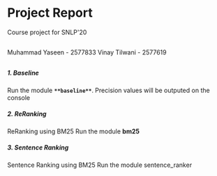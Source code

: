 # Project Report
Course project for SNLP'20
##
Muhammad Yaseen - 2577833
Vinay Tilwani - 2577619

##

##### 1. Baseline
Run the module **`**baseline**`**.
Precision values will be outputed on 
the console

##### 2. ReRanking
ReRanking using BM25
Run the module **bm25**

##### 3. Sentence Ranking
Sentence Ranking using BM25
Run the module sentence_ranker




